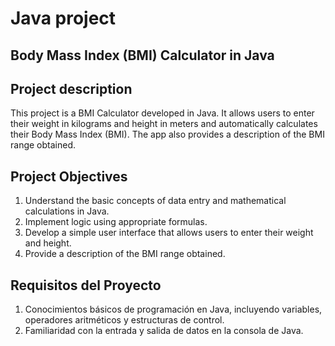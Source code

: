 # Java project

## Body Mass Index (BMI) Calculator in Java

## Project description

This project is a BMI Calculator developed in Java. It allows users to enter their weight in kilograms and height in meters and automatically calculates their Body Mass Index (BMI). The app also provides a description of the BMI range obtained.

## Project Objectives

1. Understand the basic concepts of data entry and mathematical calculations in Java.
2. Implement logic using appropriate formulas.
3. Develop a simple user interface that allows users to enter their weight and height.
4. Provide a description of the BMI range obtained.

## Requisitos del Proyecto

1. Conocimientos básicos de programación en Java, incluyendo variables, operadores aritméticos y estructuras de control.
2. Familiaridad con la entrada y salida de datos en la consola de Java.

